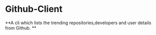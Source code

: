# Github-Client
**A cli which lists the trending repositories,developers and user details from Github. **
